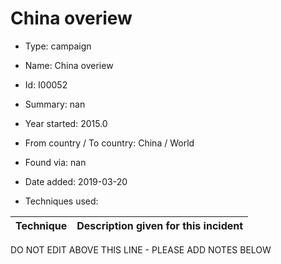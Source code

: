 # China overiew

* Type: campaign

* Name: China overiew

* Id: I00052

* Summary: nan

* Year started: 2015.0

* From country / To country: China / World

* Found via: nan

* Date added: 2019-03-20

* Techniques used: 

| Technique | Description given for this incident |
| --------- | ------------------------- |


DO NOT EDIT ABOVE THIS LINE - PLEASE ADD NOTES BELOW